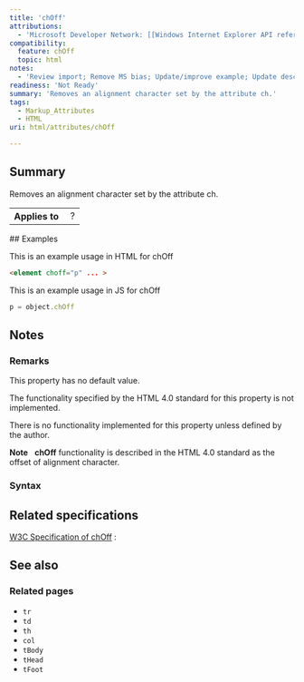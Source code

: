 ```yaml
---
title: 'chOff'
attributions:
  - 'Microsoft Developer Network: [[Windows Internet Explorer API reference](http://msdn.microsoft.com/en-us/library/ie/hh828809%28v=vs.85%29.aspx) Article]'
compatibility:
  feature: chOff
  topic: html
notes:
  - 'Review import; Remove MS bias; Update/improve example; Update descriptions; Fix lists & compatibility info'
readiness: 'Not Ready'
summary: 'Removes an alignment character set by the attribute ch.'
tags:
  - Markup_Attributes
  - HTML
uri: html/attributes/chOff

---
```

## Summary

Removes an alignment character set by the attribute ch.

<table class="wikitable">
<tr>
<th>
Applies to

</th>
<td>
 ?

</td>
</tr>
</table>
## Examples

This is an example usage in HTML for chOff

``` html
<element choff="p" ... >
```

This is an example usage in JS for chOff

``` js
p = object.chOff
```

## Notes

### Remarks

This property has no default value.

The functionality specified by the HTML 4.0 standard for this property is not implemented.

There is no functionality implemented for this property unless defined by the author.

**Note**   **chOff** functionality is described in the HTML 4.0 standard as the offset of alignment character.

### Syntax

## Related specifications

[W3C Specification of chOff](http://www.w3.org/TR/html401/struct/tables.html#adef-charoff)
:

## See also

### Related pages

-   `tr`
-   `td`
-   `th`
-   `col`
-   `tBody`
-   `tHead`
-   `tFoot`
